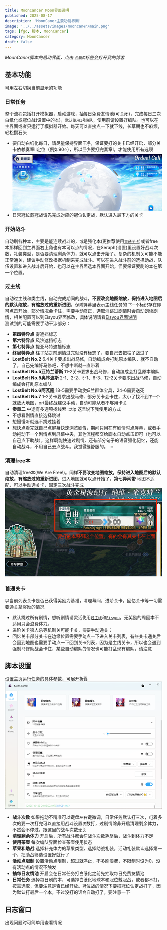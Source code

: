 ```yaml
---
title: MoonCancer Moon界面说明
published: 2025-08-17
description: 'MoonCaner主要功能界面'
image: '../../assets/images/mooncaner/main.png'
tags: [fgo, 脚本, MoonCancer]
category: MoonCancer
draft: false
---
```

*MoonCaner脚本的启动界面，点击 `会赢的`标签会打开我的博客*<br>

## 基本功能
可用左右切换当前显示的功能
### 日常任务

整个流程包括打开模拟器，启动游戏，抽每日免费友情池(可关闭)，完成每日三次白纸化或冠位战(设置中的本)，`默认使用1号编队`，使用前请设置好编队。也可以在主界面或者只运行了模拟器开始。每天可以直接点一下就下线，长草期也不麻烦，轻松攒石头<br>
- 要自动白纸化每日，请尽量保持界面干净，保证要打的关卡已经开启，部分关卡依赖奏章Ⅱ定位（例如90⭐），所以至少要打完奏章Ⅰ，才能使用所有选项
![ordercall](../../assets/images/mooncaner/ordercall.png)
- 日常冠位戴冠战请先完成对应的冠位认定战，默认进入最下方的关卡
### 开始战斗

自动刷各种本，主要是能连续战斗的，或是强化本(更推荐使用[`首通关卡`](#首通关卡))或者free本那样回到主界面右上角也有本可以点的情况，在Seraph(设置)里设置好战斗次数，礼装类型，是否要清理剩余体力，就可以点击开始了。复杂的机制关可能不能正常通关，建议手动修改根据机制来完成战斗。可以在进入战斗前的选择助战，队伍设置和进入战斗后开始，也可以在主界面选本界面开始，但要保证要刷的本在第一个位置。<br>

### 过主线

自动过主线和类主线，自动完成期间的战斗，**不要改变地图缩放，保持进入地图后的默认缩放，有缩放过的重新进图**，保障屏幕里表示主线任务的 `下一个`标识存在即可点击开始，部分情况会卡住，需要手动修正，选取消跳过剧情时会自动朗读剧情，相关配置可以到Eisyou界面修改，具体说明请看[Eisyou界面说明](../mooncancer4)<br>
测试到的可能需要手动干涉部分：<br>

- **第四特异点** 雾遮挡标志 <br>
- **第六特异点** 风沙遮挡标志 <br>
- **第七特异点** 提亚马特遮挡标志 <br>
- **终局特异点** 柱子站之前剧情过完就没有标志了，要自己去把柱子战过了 <br>
- **LostBelt No.2**  6.4关卡要求出战马修，自动编成会打乱原本编队，就不自动了，自己先编好马修吧，不想中断就一直带着
- **LostBelt No.5亚特兰蒂斯**  11-2关卡要求出战马修，自动编成会打乱原本编队
- **LostBelt No.5奥林波斯**  2-1、2-2、5-1、6-3、12-2关卡要求出战马修，自动编成会打乱原本编队
- **LostBelt No.6阿瓦隆**  18-5需要手动放妖兰群体宝具，24-6需要送死
- **LostBelt No.7**  1-2关卡要求出战马修，部分关卡会卡住，太小了找不到`下一个`就放大地图，ort最终战建议手动，自动可能从者不够用卡关
- **奏章二**  中途有多选项找线索
:::tip
这里说下我使用的方式
- 不想看剧情直接选择跳过
- 想慢慢听就选不跳过挂着
- 想快点看完就自己点屏幕快速浏览剧情，期间只用在有剧情时点屏幕，或者手动拖动下一个剧情点到屏幕中央，其他流程都交给脚本自动点击即可（也可以自己点下助战），这样既能快速过剧情，还有部分句子的语音强化记忆，还能自动战斗，不用自己去点战斗。我觉得挺舒服的。
:::
### 清理free本

自动清理free本(We Are Free!)。同样**不要改变地图缩放，保持进入地图后的默认缩放，有缩放过的重新进图**，进入地图就可以点开始了，**第七异闻带**  地图不适配，可以手动选关卡，固定三次战斗完成
![freequest](../../assets/images/mooncaner/freequest.png)

### 首通关卡

以当前列表关卡是否已获得奖励为基准，清理幕间，进阶关卡，回忆关卡等一切需要通关拿奖励的情况
- 默认跳过所有剧情，想听剧情请灵活使用[`过主线`](#过主线)和[`Eisyou`](../mooncancer4)，无奖励的周回本不适用只会浪费体力。
- 进阶关卡狼人杀等机制关可能卡关，需要手动通关；
- 回忆关卡部分关卡在边缘位置需要手动点一下进入关卡列表，有些关卡通关后会回到地图也需要手动点一下回到关卡列表，因为是主线关卡，所以也会遇到强制马修助战会卡住，某些自动编队的情况也可能打乱现有编队，请注意

## 脚本设置
设置主页运行任务的具体参数，可展开折叠
![settings2](../../assets/images/mooncaner/settings2.png)
- **战斗次数** 如果拖动不精准可以键盘左右键微调，日常任务默认打三次，屯着多次的要一次打完可以直接用战斗设置次数打，过剧情除非开启清理剩余体力，不然会不停过，跟这里的战斗次数无关
- **清理剩余体力** 开启后，所有战斗都会在战斗次数耗尽后，战斗到体力不足
- **使用茶壶** 每次编队界面检查茶壶使用状态
- **苹果和助战** 选择补充体力的苹果类型，选择助战礼装，活动礼装默认选择第一个，把助战筛选设置好就行了
- **活动点限制** 设置活动点限制，超过就停止，不多刷浪费，不限制时设为0，没有活动点的情况不触发
- **抽每日友情池** 开启会在日常任务打白纸化之前先抽取每日免费友情池
- **日常任务** 选择每日刷的本，可选择白纸化地球本和冠位戴冠战，或者都不打，按需选取，但要注意是否已经开放。冠位战的情况下要把冠位认定战打了，因为默认打最后一个本，不过没打的话会自动打了，要注意一下

## 日志窗口
出现问题时可简单用查看情况